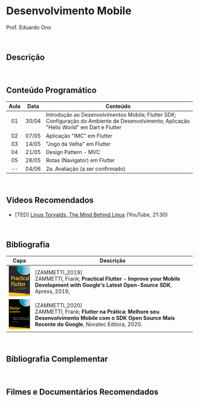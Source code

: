 # Desenvolvimento Mobile

Prof. Eduardo Ono

<br>

## Descrição

<br>

## Conteúdo Programático

 | Aula | Data | Conteúdo |
 | :-:  | ---  | ---      |
 | 01 | 30/04 | Introdução ao Desenvolvimentoo Mobile; Flutter SDK; Configuração do Ambiente de Desenvolvimento; Aplicação "Hello World" em Dart e Flutter
 | 02 | 07/05 | Aplicação "IMC" em Flutter
 | 03 | 14/05 | "Jogo da Velha" em Flutter
 | 04 | 21/05 | Design Pattern - MVC
 | 05 | 28/05 | Rotas (Navigator) em Flutter
 | -- | 04/06 | 2a. Avaliação (a ser confirmado)

<br>

## Vídeos Recomendados

* [TED] [Linus Torvalds, The Mind Behind Linux](https://www.youtube.com/watch?v=o8NPllzkFhE) (YouTube, 21:30)

<br>

## Bibliografia

| Capa | Descrição |
| :-:  | --- |
| <img src="./referencias/capas/zammetti_2019.jpg" width="100px"> | [ZAMMETTI_2019] <br> ZAMMETTI, Frank; **Practical Flutter - Improve your Mobile Development with Google's Latest Open-Source SDK**, Apress, 2019[.](https://app.box.com/s/12e9ajfceiv9n29ojq81bqegrac87fp9)
| <img src="./referencias/capas/zammetti_2020.jpg" width="100px"> | [ZAMMETTI_2020] <br>ZAMMETTI, Frank; **Flutter na Prática: Melhore seu Desenvolvimento Mobile com o SDK Open Source Mais Recente do Google**, Novatec Editora, 2020.

<br>

## Bibliografia Complementar

<br>

## Filmes e Documentários Recomendados

<br>
